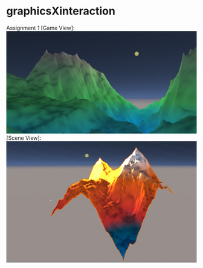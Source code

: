 # graphicsXinteraction
Assignment 1
[Game View]:
![Screenshot](UnityDiamondSq.png)
[Scene View]:
![Screenshot](UnityScene.png)
